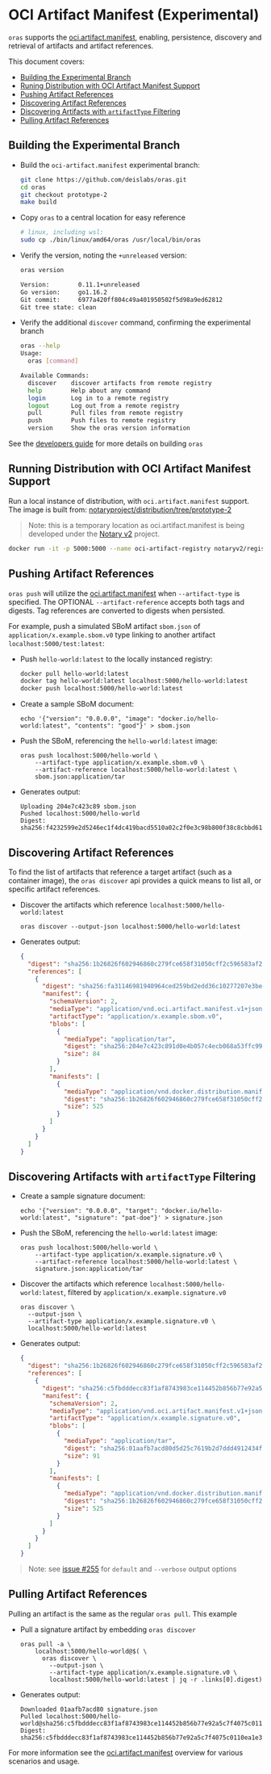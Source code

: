 # OCI Artifact Manifest (Experimental)

`oras` supports the [oci.artifact.manifest][oci-artifact-manifest-spec], enabling, persistence, discovery and retrieval of artifacts and artifact references.

This document covers:

- [Building the Experimental Branch](#building-the-experimental-branch)
- [Runing Distribution with OCI Artifact Manifest Support](#running-distribution-with-oci-artifact-manifest-support)
- [Pushing Artifact References](#pushing-artifact-references)
- [Discovering Artifact References](#discovering-artifact-references)
- [Discovering Artifacts with `artifactType` Filtering](#discovering-artifacts-with-artifactType-filtering)
- [Pulling Artifact References](#pulling-artifact-references)

## Building the Experimental Branch

- Build the `oci-artifact.manifest` experimental branch:
  ```bash
  git clone https://github.com/deislabs/oras.git
  cd oras
  git checkout prototype-2
  make build
  ```
- Copy `oras` to a central location for easy reference
  ```bash
  # linux, including wsl:
  sudo cp ./bin/linux/amd64/oras /usr/local/bin/oras
  ```
- Verify the version, noting the `+unreleased` version:
  ```bash
  oras version

  Version:        0.11.1+unreleased
  Go version:     go1.16.2
  Git commit:     6977a420ff804c49a401950502f5d98a9ed62812
  Git tree state: clean
  ```
- Verify the additional `discover` command, confirming the experimental branch
  ```bash
  oras --help
  Usage:
    oras [command]

  Available Commands:
    discover    discover artifacts from remote registry
    help        Help about any command
    login       Log in to a remote registry
    logout      Log out from a remote registry
    pull        Pull files from remote registry
    push        Push files to remote registry
    version     Show the oras version information
  ```

See the [developers guide](../BUILDING.md) for more details on building `oras`

## Running Distribution with OCI Artifact Manifest Support

Run a local instance of distribution, with `oci.artifact.manifest` support. The image is built from: [notaryproject/distribution/tree/prototype-2](https://github.com/notaryproject/distribution/tree/prototype-2)
> Note: this is a temporary location as oci.artifact.manifest is being developed under the [Notary v2][notary-v2-project] project.

```bash
docker run -it -p 5000:5000 --name oci-artifact-registry notaryv2/registry:nv2-prototype-2
```

## Pushing Artifact References

`oras push` will utilize the [oci.artifact.manifest][oci-artifact-manifest] when `--artifact-type` is specified. The OPTIONAL `--artifact-reference` accepts both tags and digests. Tag references are converted to digests when persisted.

For example, push a simulated SBoM artifact `sbom.json` of `application/x.example.sbom.v0` type linking to another artifact `localhost:5000/test:latest`:

- Push `hello-world:latest` to the locally instanced registry:
  ```bash
  docker pull hello-world:latest 
  docker tag hello-world:latest localhost:5000/hello-world:latest
  docker push localhost:5000/hello-world:latest
  ```
- Create a sample SBoM document:
  ```shell
  echo '{"version": "0.0.0.0", "image": "docker.io/hello-world:latest", "contents": "good"}' > sbom.json
  ```
- Push the SBoM, referencing the `hello-world:latest` image:
  ```shell
  oras push localhost:5000/hello-world \
      --artifact-type application/x.example.sbom.v0 \
      --artifact-reference localhost:5000/hello-world:latest \
      sbom.json:application/tar
  ```
- Generates output:
  ```shell
  Uploading 204e7c423c89 sbom.json
  Pushed localhost:5000/hello-world
  Digest: sha256:f4232599e2d5246ec1f4dc419bacd5510a02c2f0e3c98b800f38c8cbbd61550d
  ```

## Discovering Artifact References

To find the list of artifacts that reference a target artifact (such as a container image), the `oras discover` api provides a quick means to list all, or specific artifact references.

- Discover the artifacts which reference `localhost:5000/hello-world:latest`
  ```
  oras discover --output-json localhost:5000/hello-world:latest
  ```
- Generates output:
  ```json
  {
    "digest": "sha256:1b26826f602946860c279fce658f31050cff2c596583af237d971f4629b57792",
    "references": [
      {
        "digest": "sha256:fa31146981940964ced259bd2edd36c10277207e3be4d161bdb96e5e418fc2e0",
        "manifest": {
          "schemaVersion": 2,
          "mediaType": "application/vnd.oci.artifact.manifest.v1+json",
          "artifactType": "application/x.example.sbom.v0",
          "blobs": [
            {
              "mediaType": "application/tar",
              "digest": "sha256:204e7c423c891d0e4b057c4ecb068a53ffc991ef5a3bb47467f1b8088775dc48",
              "size": 84
            }
          ],
          "manifests": [
            {
              "mediaType": "application/vnd.docker.distribution.manifest.v2+json",
              "digest": "sha256:1b26826f602946860c279fce658f31050cff2c596583af237d971f4629b57792",
              "size": 525
            }
          ]
        }
      }
    ]
  }
  ```

## Discovering Artifacts with `artifactType` Filtering

- Create a sample signature document:
  ```shell
  echo '{"version": "0.0.0.0", "target": "docker.io/hello-world:latest", "signature": "pat-doe"}' > signature.json
  ```
- Push the SBoM, referencing the `hello-world:latest` image:
  ```shell
  oras push localhost:5000/hello-world \
      --artifact-type application/x.example.signature.v0 \
      --artifact-reference localhost:5000/hello-world:latest \
      signature.json:application/tar
  ```

- Discover the artifacts which reference `localhost:5000/hello-world:latest`, filtered by `application/x.example.signature.v0`
  ```
  oras discover \
    --output-json \
    --artifact-type application/x.example.signature.v0 \
    localhost:5000/hello-world:latest
  ```

- Generates output:
  ```json
  {
    "digest": "sha256:1b26826f602946860c279fce658f31050cff2c596583af237d971f4629b57792",
    "references": [
      {
        "digest": "sha256:c5fbdddecc83f1af8743983ce114452b856b77e92a5c7f4075c0110ea1e35e38",
        "manifest": {
          "schemaVersion": 2,
          "mediaType": "application/vnd.oci.artifact.manifest.v1+json",
          "artifactType": "application/x.example.signature.v0",
          "blobs": [
            {
              "mediaType": "application/tar",
              "digest": "sha256:01aafb7acd80d5d25c7619b2d7ddd4912434f58dec3e479b822197fd8a385552",
              "size": 91
            }
          ],
          "manifests": [
            {
              "mediaType": "application/vnd.docker.distribution.manifest.v2+json",
              "digest": "sha256:1b26826f602946860c279fce658f31050cff2c596583af237d971f4629b57792",
              "size": 525
            }
          ]
        }
      }
    ]
  }
  ```

> Note: see [issue #255](https://github.com/deislabs/oras/issues/255) for `default` and `--verbose` output options

## Pulling Artifact References

Pulling an artifact is the same as the regular `oras pull`. This example 

- Pull a signature artifact by embedding `oras discover`
  ```shell
  oras pull -a \
      localhost:5000/hello-world@$( \
        oras discover \
          --output-json \
          --artifact-type application/x.example.signature.v0 \
          localhost:5000/hello-world:latest | jq -r .links[0].digest)
  ```

- Generates output:
  ```
  Downloaded 01aafb7acd80 signature.json
  Pulled localhost:5000/hello-world@sha256:c5fbdddecc83f1af8743983ce114452b856b77e92a5c7f4075c0110ea1e35e38
  Digest: sha256:c5fbdddecc83f1af8743983ce114452b856b77e92a5c7f4075c0110ea1e35e38
  ```

For more information see the [oci.artifact.manifest][oci-artifact-manifest] overview for various scenarios and usage.

[oci-artifact-manifest-spec]:   https://github.com/SteveLasker/artifacts/blob/oci-artifact-manifest/artifact-manifest-spec.md
[oci-artifact-manifest]:        https://github.com/SteveLasker/artifacts/blob/oci-artifact-manifest/artifact-manifest.md
[notary-v2-project]:            https://github.com/notaryproject/notaryproject